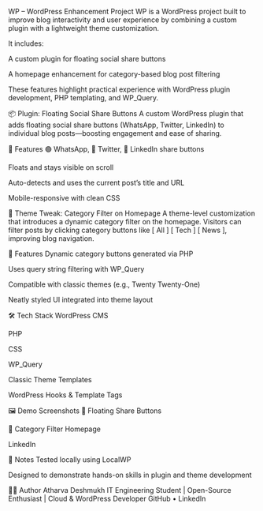 WP – WordPress Enhancement Project
WP is a WordPress project built to improve blog interactivity and user experience by combining a custom plugin with a lightweight theme customization.

It includes:

A custom plugin for floating social share buttons

A homepage enhancement for category-based blog post filtering

These features highlight practical experience with WordPress plugin development, PHP templating, and WP_Query.

📦 Plugin: Floating Social Share Buttons
A custom WordPress plugin that adds floating social share buttons (WhatsApp, Twitter, LinkedIn) to individual blog posts—boosting engagement and ease of sharing.

🔧 Features
🟢 WhatsApp, 🔵 Twitter, 🔷 LinkedIn share buttons

Floats and stays visible on scroll

Auto-detects and uses the current post’s title and URL

Mobile-responsive with clean CSS

🧩 Theme Tweak: Category Filter on Homepage
A theme-level customization that introduces a dynamic category filter on the homepage. Visitors can filter posts by clicking category buttons like [ All ] [ Tech ] [ News ], improving blog navigation.

🔧 Features
Dynamic category buttons generated via PHP

Uses query string filtering with WP_Query

Compatible with classic themes (e.g., Twenty Twenty-One)

Neatly styled UI integrated into theme layout

🛠 Tech Stack
WordPress CMS

PHP

CSS

WP_Query

Classic Theme Templates

WordPress Hooks & Template Tags

🖼️ Demo Screenshots
🔌 Floating Share Buttons


🧩 Category Filter Homepage

LinkedIn

📌 Notes
Tested locally using LocalWP

Designed to demonstrate hands-on skills in plugin and theme development




🙋‍♂️ Author
Atharva Deshmukh
IT Engineering Student | Open-Source Enthusiast | Cloud & WordPress Developer
GitHub • LinkedIn
